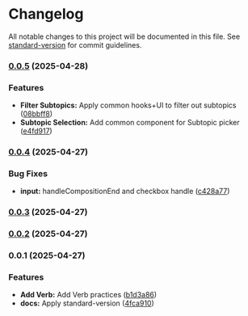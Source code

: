 # Changelog

All notable changes to this project will be documented in this file. See [standard-version](https://github.com/conventional-changelog/standard-version) for commit guidelines.

### [0.0.5](https://github.com/Jun0S2/devoca/compare/v0.0.4...v0.0.5) (2025-04-28)


### Features

* **Filter Subtopics:** Apply common hooks+UI to filter out subtopics ([08bbff8](https://github.com/Jun0S2/devoca/commit/08bbff83694e591c7639ebd31ffe2df98951f3ac))
* **Subtopic Selection:** Add common component for Subtopic picker ([e4fd917](https://github.com/Jun0S2/devoca/commit/e4fd91793e744069e5ae96d7a08371c94bae2e07))

### [0.0.4](https://github.com/Jun0S2/devoca/compare/v0.0.3...v0.0.4) (2025-04-27)


### Bug Fixes

* **input:** handleCompositionEnd and checkbox handle ([c428a77](https://github.com/Jun0S2/devoca/commit/c428a7721e3f08a03e23fb0ebf7ce65ad01f3b36))

### [0.0.3](https://github.com/Jun0S2/devoca/compare/v0.0.2...v0.0.3) (2025-04-27)

### [0.0.2](https://github.com/Jun0S2/devoca/compare/v0.0.1...v0.0.2) (2025-04-27)

### 0.0.1 (2025-04-27)


### Features

* **Add Verb:** Add Verb practices ([b1d3a86](https://github.com/Jun0S2/devoca/commit/b1d3a8605ad4117621ff1cbb35871017dfcf49a0))
* **docs:** Apply standard-version ([4fca910](https://github.com/Jun0S2/devoca/commit/4fca910a3b9c047f6d3dec7e4d7cc8954277a9ad))
